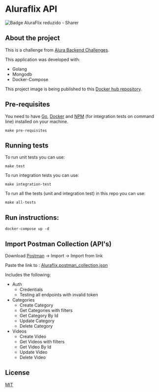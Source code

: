 # Aluraflix API

![Badge AluraFlix reduzido - Sharer](https://user-images.githubusercontent.com/79534537/130669222-e3e649dd-565b-4bb3-85a7-54bdc4f02dcb.png)

## About the project

This is a challenge from [Alura Backend Challenges](https://github.com/alura-challenges/challenge-back-end).

This application was developed with:

- Golang
- Mongodb
- Docker-Compose

This project image is being published to this [Docker hub repository](https://hub.docker.com/repository/docker/cristovaoolegario/aluraflix-api).

## Pre-requisites

You need to have [Go](https://golang.org/dl/), [Docker](https://www.docker.com/products/docker-desktop)
and [NPM](https://www.npmjs.com/) (for integration tests on command line) installed on your machine.

```make pre-requisites```

## Running tests

To run unit tests you can use:

```make test```

To run integration tests you can use:

```make integration-test```

To run all the tests (unit and integration test) in this repo you can use:

```make all-tests```

## Run instructions:

``` docker-compose up -d ```

## Import Postman Collection (API's)

Download [Postman](https://www.getpostman.com/) -> Import -> Import from link

Paste the link
to : [Aluraflix.postman_collection.json](https://raw.githubusercontent.com/cristovaoolegario/aluraflix-api/main/Aluraflix.postman_collection.json)

Includes the following:

- Auth
    - Credentials
    - Testing all endpoints with invalid token
- Categories
    - Create Category
    - Get Categories with filters
    - Get Category By Id
    - Update Category
    - Delete Category
- Videos
    - Create Video
    - Get Videos with filters
    - Get Video By Id
    - Update Video
    - Delete Video

## License

[MIT](https://choosealicense.com/licenses/mit/)

